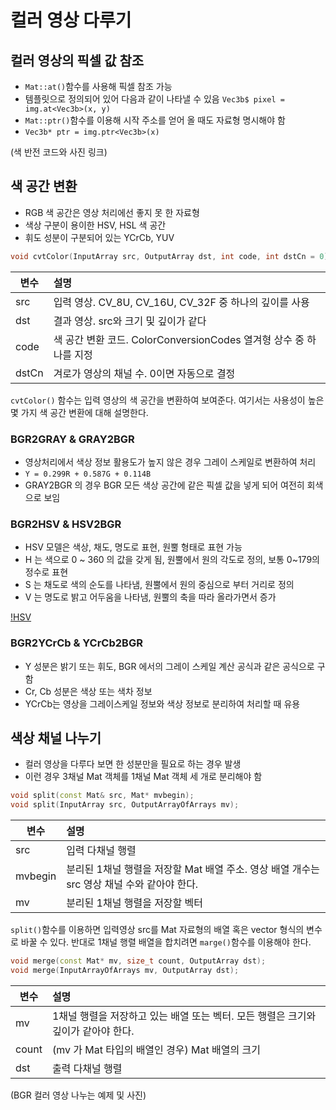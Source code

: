 # 컬러 영상 다루기

## 컬러 영상의 픽셀 값 참조

 - `Mat::at()`함수를 사용해 픽셀 참조 가능
 - 템플릿으로 정의되어 있어 다음과 같이 나타낼 수 있음 `Vec3b$ pixel = img.at<Vec3b>(x, y)`
 - `Mat::ptr()`함수를 이용해 시작 주소를 얻어 올 때도 자료형 명시해야 함
 - `Vec3b* ptr = img.ptr<Vec3b>(x)`

 (색 반전 코드와 사진 링크)

## 색 공간 변환
 
 - RGB 색 공간은 영상 처리에선 좋지 못 한 자료형
 - 색상 구분이 용이한 HSV, HSL 색 공간
 - 휘도 성분이 구분되어 있는 YCrCb, YUV

```c++
void cvtColor(InputArray src, OutputArray dst, int code, int dstCn = 0);
```

변수 | 설명
--- |:---
src | 입력 영상. CV_8U, CV_16U, CV_32F 중 하나의 깊이를 사용
dst | 결과 영상. src와 크기 및 깊이가 같다
code | 색 공간 변환 코드. ColorConversionCodes 열겨형 상수 중 하나를 지정
dstCn | 겨로가 영상의 채널 수. 0이면 자동으로 결정

 `cvtColor()` 함수는 입력 영상의 색 공간을 변환하여 보여준다. 여기서는 사용성이 높은 몇 가지 색 공간 변환에 대해 설명한다.

### BGR2GRAY & GRAY2BGR

 - 영상처리에서 색상 정보 활용도가 높지 않은 경우 그레이 스케일로 변환하여 처리
 - `Y = 0.299R + 0.587G + 0.114B`
 - GRAY2BGR 의 경우 BGR 모든 색상 공간에 같은 픽셀 값을 넣게 되어 여전히 회색으로 보임

### BGR2HSV & HSV2BGR

 - HSV 모델은 색상, 채도, 명도로 표현, 원뿔 형태로 표현 가능
 - H 는 색으로 0 ~ 360 의 값을 갖게 됨, 원뿔에서 원의 각도로 정의, 보통 0~179의 정수로 표현
 - S 는 채도로 색의 순도를 나타냄, 원뿔에서 원의 중심으로 부터 거리로 정의
 - V 는 명도로 밝고 어두움을 나타냄, 원뿔의 축을 따라 올라가면서 증가

 [!HSV](HSV.jpg)

### BGR2YCrCb & YCrCb2BGR

 - Y 성분은 밝기 또는 휘도, BGR 에서의 그레이 스케일 계산 공식과 같은 공식으로 구함
 - Cr, Cb 성분은 색상 또는 색차 정보
 - YCrCb는 영상을 그레이스케일 정보와 색상 정보로 분리하여 처리할 때 유용

## 색상 채널 나누기

 - 컬러 영상을 다루다 보면 한 성분만을 필요로 하는 경우 발생
 - 이런 경우 3채널 Mat 객체를 1채널 Mat 객체 세 개로 분리해야 함

```c++
void split(const Mat& src, Mat* mvbegin);
void split(InputArray src, OutputArrayOfArrays mv);
```

변수 | 설명
--- |:---
src | 입력 다채널 행렬
mvbegin | 분리된 1채널 행렬을 저장할 Mat 배열 주소. 영상 배열 개수는 src 영상 채널 수와 같아야 한다.
mv | 분리된 1채널 행렬을 저장할 벡터

 `split()`함수를 이용하면 입력영상 src를 Mat 자료형의 배열 혹은 vector<Mat> 형식의 변수로 바꿀 수 있다. 반대로 1채널 행렬 배열을 합치려면 `marge()`함수를 이용해야 한다.

 ```c++
 void merge(const Mat* mv, size_t count, OutputArray dst);
 void merge(InputArrayOfArrays mv, OutputArray dst);
 ```

변수 | 설명
--- |:---
mv | 1채널 행렬을 저장하고 있는 배열 또는 벡터. 모든 행렬은 크기와 깊이가 같아야 한다.
count | (mv 가 Mat 타입의 배열인 경우) Mat 배열의 크기
dst | 출력 다채널 행렬

(BGR 컬러 영상 나누는 예제 및 사진)

